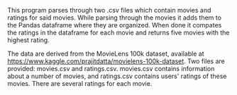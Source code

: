 This program parses through two .csv files which contain movies and ratings for said movies. While parsing through the movies it adds them to the Pandas dataframe where they are organized. When done  it compates the ratings in the dataframe for each movie and returns five movies with the highest rating. 

The data are derived from the MovieLens 100k dataset, available at https://www.kaggle.com/prajitdatta/movielens-100k-dataset. Two files are provided: movies.csv and ratings.csv. movies.csv contains information about a number of movies, and ratings.csv contains users' ratings of these movies. There are several ratings for each movie.
